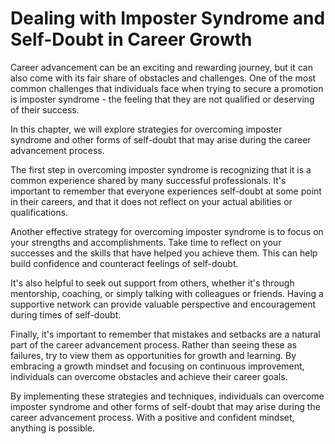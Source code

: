 # Dealing with Imposter Syndrome and Self-Doubt in Career Growth

Career advancement can be an exciting and rewarding journey, but it can also come with its fair share of obstacles and challenges. One of the most common challenges that individuals face when trying to secure a promotion is imposter syndrome - the feeling that they are not qualified or deserving of their success.

In this chapter, we will explore strategies for overcoming imposter syndrome and other forms of self-doubt that may arise during the career advancement process.

The first step in overcoming imposter syndrome is recognizing that it is a common experience shared by many successful professionals. It's important to remember that everyone experiences self-doubt at some point in their careers, and that it does not reflect on your actual abilities or qualifications.

Another effective strategy for overcoming imposter syndrome is to focus on your strengths and accomplishments. Take time to reflect on your successes and the skills that have helped you achieve them. This can help build confidence and counteract feelings of self-doubt.

It's also helpful to seek out support from others, whether it's through mentorship, coaching, or simply talking with colleagues or friends. Having a supportive network can provide valuable perspective and encouragement during times of self-doubt.

Finally, it's important to remember that mistakes and setbacks are a natural part of the career advancement process. Rather than seeing these as failures, try to view them as opportunities for growth and learning. By embracing a growth mindset and focusing on continuous improvement, individuals can overcome obstacles and achieve their career goals.

By implementing these strategies and techniques, individuals can overcome imposter syndrome and other forms of self-doubt that may arise during the career advancement process. With a positive and confident mindset, anything is possible.
